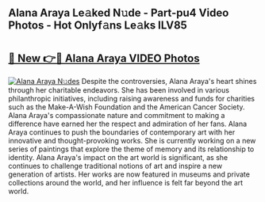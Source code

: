 ## Alana Araya Le𝚊ked N𝚞de - Part-pu4 Video Photos - Hot Onlyf𝚊ns Le𝚊ks ILV85

# <h2><a href="http://ab17557.deff.icu/?id=Alana+Araya">🔗 New 👉🔴 Alana Araya VIDEO Photos</a></h2>

[![Alana Araya N𝚞des](https://i.imgur.com/rIISA9y.gif)](http://ab17557.deff.icu/?id=Alana+Araya)
Despite the controversies, Alana Araya's heart shines through her charitable endeavors. She has been involved in various philanthropic initiatives, including raising awareness and funds for charities such as the Make-A-Wish Foundation and the American Cancer Society. Alana Araya's compassionate nature and commitment to making a difference have earned her the respect and admiration of her fans. Alana Araya continues to push the boundaries of contemporary art with her innovative and thought-provoking works. She is currently working on a new series of paintings that explore the theme of memory and its relationship to identity. Alana Araya's impact on the art world is significant, as she continues to challenge traditional notions of art and inspire a new generation of artists. Her works are now featured in museums and private collections around the world, and her influence is felt far beyond the art world.
